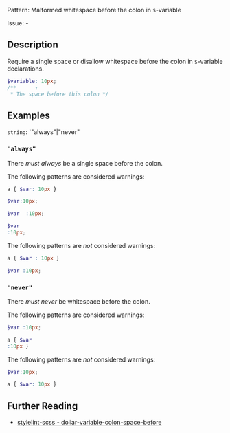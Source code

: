 Pattern: Malformed whitespace before the colon in `$`-variable

Issue: -

## Description

Require a single space or disallow whitespace before the colon in `$`-variable declarations.

```scss
$variable: 10px;
/**      ↑
 * The space before this colon */
```

## Examples

`string`: `"always"|"never"

### `"always"`

There *must always* be a single space before the colon.

The following patterns are considered warnings:

```scss
a { $var: 10px }
```

```scss
$var:10px;
```

```scss
$var  :10px;
```

```scss
$var
:10px;
```

The following patterns are *not* considered warnings:

```scss
a { $var : 10px }
```

```scss
$var :10px;
```

### `"never"`

There *must never* be whitespace before the colon.

The following patterns are considered warnings:

```scss
$var :10px;
```

```scss
a { $var
:10px }
```

The following patterns are *not* considered warnings:

```scss
$var:10px;
```

```scss
a { $var: 10px }
```

## Further Reading

* [stylelint-scss - dollar-variable-colon-space-before](https://github.com/kristerkari/stylelint-scss/blob/master/src/rules/dollar-variable-colon-space-before)